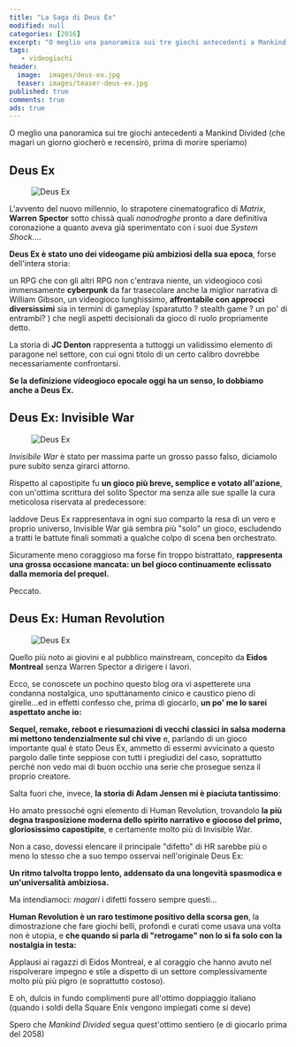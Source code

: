 ```yaml
---
title: "La Saga di Deus Ex"
modified: null
categories: [2016]
excerpt: "O meglio una panoramica sui tre giochi antecedenti a Mankind Divided (che magari un giorno giocherò e recensirò, prima di morire speriamo)"
tags: 
   - videogiochi
header:  
  image:  images/deus-ex.jpg
  teaser: images/teaser-deus-ex.jpg
published: true
comments: true
ads: true
---
```


O meglio una panoramica sui tre giochi antecedenti a Mankind Divided (che magari un giorno giocherò e recensirò, prima di morire speriamo)

## Deus Ex

<figure>
	<img src="https://1.bp.blogspot.com/-tD3g31CQICE/ViTiGmB5MgI/AAAAAAAANCE/830jV8j-6Us/s1600/deus%2Bex.jpg" alt="Deus Ex">
</figure>

L'avvento del nuovo millennio, lo strapotere cinematografico di _Matrix_, **Warren Spector** sotto chissà quali _nanodroghe_ pronto a dare definitiva coronazione a quanto aveva già sperimentato con i suoi due _System Shock_....

**Deus Ex è stato uno dei videogame più ambiziosi della sua epoca**, forse dell'intera storia: 

un RPG che con gli altri RPG non c'entrava niente, un videogioco così immensamente **cyberpunk** da far trasecolare anche la miglior narrativa di William Gibson, un videogioco lunghissimo, **affrontabile con approcci diversissimi** sia in termini di gameplay (sparatutto ? stealth game ? un po' di entrambi? ) che negli aspetti decisionali da gioco di ruolo propriamente detto.

La storia di **JC Denton** rappresenta a tuttoggi un validissimo elemento di paragone nel settore, con cui ogni titolo di un certo calibro dovrebbe necessariamente confrontarsi.

**Se la definizione videogioco epocale oggi ha un senso, lo dobbiamo anche a Deus Ex.**

## Deus Ex: Invisible War

<figure>
	<img src="https://3.bp.blogspot.com/-ywSi5E3yKfM/ViTgIHJEB4I/AAAAAAAANBw/fjoA8uP62BA/s1600/invisible%2Bwar.png" alt="Deus Ex">
</figure>

_Invisibile War_ è stato per massima parte un grosso passo falso, diciamolo pure subito senza girarci attorno.

Rispetto al capostipite fu **un gioco più breve, semplice e votato all'azione**, con un'ottima scrittura del solito Spector ma senza alle sue spalle la cura meticolosa riservata al predecessore: 

laddove Deus Ex rappresentava in ogni suo comparto la resa di un vero e proprio universo, Invisible War già sembra più "solo" un gioco, escludendo a tratti le battute finali sommati a qualche colpo di scena ben orchestrato.

Sicuramente meno coraggioso ma forse fin troppo bistrattato, **rappresenta una grossa occasione mancata: un bel gioco continuamente eclissato dalla memoria del prequel.** 

Peccato.

## Deus Ex: Human Revolution

<figure>
	<img src="https://1.bp.blogspot.com/-I4JYjFiu2hA/ViTgVfnY25I/AAAAAAAANB4/t3VkRckZc9o/s1600/human%2Brevolution.jpg" alt="Deus Ex">
</figure>

Quello più noto ai giovini e al pubblico mainstream, concepito da **Eidos Montreal** senza Warren Spector a dirigere i lavori.

Ecco, se conoscete un pochino questo blog ora vi aspetterete una condanna nostalgica, uno sputtanamento cinico e caustico pieno di girelle...ed in effetti confesso che, prima di giocarlo, **un po' me lo sarei aspettato anche io:**

**Sequel, remake, reboot e riesumazioni di vecchi classici in salsa moderna mi mettono tendenzialmente sul chi vive** e, parlando di un gioco importante qual è stato Deus Ex, ammetto di essermi avvicinato a questo pargolo dalle tinte seppiose con tutti i pregiudizi del caso, soprattutto perché non vedo mai di buon occhio una serie che prosegue senza il proprio creatore.

Salta fuori che, invece, **la storia di Adam Jensen mi è piaciuta tantissimo**:

Ho amato pressoché ogni elemento di Human Revolution, trovandolo **la più degna trasposizione moderna dello spirito narrativo e giocoso del primo, gloriosissimo capostipite**, e certamente molto più di Invisible War.

Non a caso, dovessi elencare il principale "difetto" di HR sarebbe più o meno lo stesso che a suo tempo osservai nell'originale Deus Ex: 

**Un ritmo talvolta troppo lento, addensato da una longevità spasmodica e un'universalità ambiziosa.** 

Ma intendiamoci: _magari_ i difetti fossero sempre questi...

**Human Revolution è un raro testimone positivo della scorsa gen**, la dimostrazione che fare giochi belli, profondi e curati come usava una volta non è utopia, e **che quando si parla di "retrogame" non lo si fa solo con la nostalgia in testa:**

Applausi ai ragazzi di Eidos Montreal, e al coraggio che hanno avuto nel rispolverare impegno e stile a dispetto di un settore complessivamente molto più più pigro (e soprattutto costoso).

E oh, dulcis in fundo complimenti pure all'ottimo doppiaggio italiano (quando i soldi della Square Enix vengono impiegati come si deve)

Spero che _Mankind Divided_ segua quest'ottimo sentiero (e di giocarlo prima del 2058)